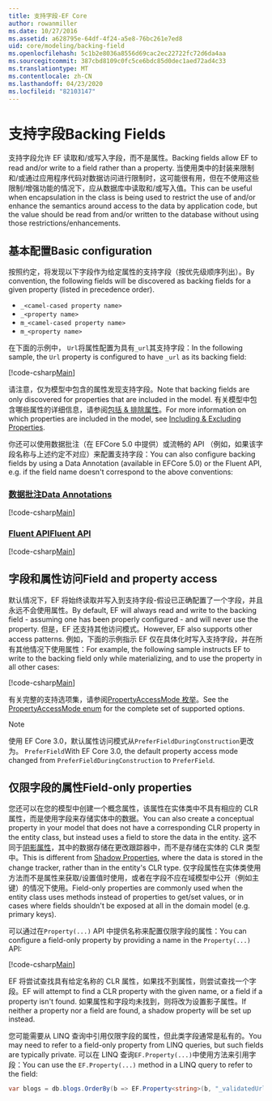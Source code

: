 ```yaml
---
title: 支持字段-EF Core
author: rowanmiller
ms.date: 10/27/2016
ms.assetid: a628795e-64df-4f24-a5e8-76bc261e7ed8
uid: core/modeling/backing-field
ms.openlocfilehash: 5c1b2e8036a8556d69cac2ec22722fc72d6da4aa
ms.sourcegitcommit: 387cbd8109c0fc5ce6bdc85d0dec1aed72ad4c33
ms.translationtype: MT
ms.contentlocale: zh-CN
ms.lasthandoff: 04/23/2020
ms.locfileid: "82103147"
---
```

# <a name="backing-fields"></a><span data-ttu-id="17f6d-102">支持字段</span><span class="sxs-lookup"><span data-stu-id="17f6d-102">Backing Fields</span></span>

<span data-ttu-id="17f6d-103">支持字段允许 EF 读取和/或写入字段，而不是属性。</span><span class="sxs-lookup"><span data-stu-id="17f6d-103">Backing fields allow EF to read and/or write to a field rather than a property.</span></span> <span data-ttu-id="17f6d-104">当使用类中的封装来限制和/或通过应用程序代码对数据访问进行限制时，这可能很有用，但在不使用这些限制/增强功能的情况下，应从数据库中读取和/或写入值。</span><span class="sxs-lookup"><span data-stu-id="17f6d-104">This can be useful when encapsulation in the class is being used to restrict the use of and/or enhance the semantics around access to the data by application code, but the value should be read from and/or written to the database without using those restrictions/enhancements.</span></span>

## <a name="basic-configuration"></a><span data-ttu-id="17f6d-105">基本配置</span><span class="sxs-lookup"><span data-stu-id="17f6d-105">Basic configuration</span></span>

<span data-ttu-id="17f6d-106">按照约定，将发现以下字段作为给定属性的支持字段（按优先级顺序列出）。</span><span class="sxs-lookup"><span data-stu-id="17f6d-106">By convention, the following fields will be discovered as backing fields for a given property (listed in precedence order).</span></span> 

* `_<camel-cased property name>`
* `_<property name>`
* `m_<camel-cased property name>`
* `m_<property name>`

<span data-ttu-id="17f6d-107">在下面的示例中， `Url`将属性配置为具有`_url`其支持字段：</span><span class="sxs-lookup"><span data-stu-id="17f6d-107">In the following sample, the `Url` property is configured to have `_url` as its backing field:</span></span>

[!code-csharp[Main](../../../samples/core/Modeling/Conventions/BackingField.cs#Sample)]

<span data-ttu-id="17f6d-108">请注意，仅为模型中包含的属性发现支持字段。</span><span class="sxs-lookup"><span data-stu-id="17f6d-108">Note that backing fields are only discovered for properties that are included in the model.</span></span> <span data-ttu-id="17f6d-109">有关模型中包含哪些属性的详细信息，请参阅[包括 & 排除属性](included-properties.md)。</span><span class="sxs-lookup"><span data-stu-id="17f6d-109">For more information on which properties are included in the model, see [Including & Excluding Properties](included-properties.md).</span></span>

<span data-ttu-id="17f6d-110">你还可以使用数据批注（在 EFCore 5.0 中提供）或流畅的 API （例如，如果该字段名称与上述约定不对应）来配置支持字段：</span><span class="sxs-lookup"><span data-stu-id="17f6d-110">You can also configure backing fields by using a Data Annotation (available in EFCore 5.0) or the Fluent API, e.g. if the field name doesn't correspond to the above conventions:</span></span>

### <a name="data-annotations"></a>[<span data-ttu-id="17f6d-111">数据批注</span><span class="sxs-lookup"><span data-stu-id="17f6d-111">Data Annotations</span></span>](#tab/data-annotations)

[!code-csharp[Main](../../../samples/core/Modeling/DataAnnotations/BackingField.cs?name=BackingField&highlight=7)]

### <a name="fluent-api"></a>[<span data-ttu-id="17f6d-112">Fluent API</span><span class="sxs-lookup"><span data-stu-id="17f6d-112">Fluent API</span></span>](#tab/fluent-api)

[!code-csharp[Main](../../../samples/core/Modeling/FluentAPI/BackingField.cs?name=BackingField&highlight=5)]

## <a name="field-and-property-access"></a><span data-ttu-id="17f6d-113">字段和属性访问</span><span class="sxs-lookup"><span data-stu-id="17f6d-113">Field and property access</span></span>

<span data-ttu-id="17f6d-114">默认情况下，EF 将始终读取并写入到支持字段-假设已正确配置了一个字段，并且永远不会使用属性。</span><span class="sxs-lookup"><span data-stu-id="17f6d-114">By default, EF will always read and write to the backing field - assuming one has been properly configured - and will never use the property.</span></span> <span data-ttu-id="17f6d-115">但是，EF 还支持其他访问模式。</span><span class="sxs-lookup"><span data-stu-id="17f6d-115">However, EF also supports other access patterns.</span></span> <span data-ttu-id="17f6d-116">例如，下面的示例指示 EF 仅在具体化时写入支持字段，并在所有其他情况下使用属性：</span><span class="sxs-lookup"><span data-stu-id="17f6d-116">For example, the following sample instructs EF to write to the backing field only while materializing, and to use the property in all other cases:</span></span>

[!code-csharp[Main](../../../samples/core/Modeling/FluentAPI/BackingFieldAccessMode.cs?name=BackingFieldAccessMode&highlight=6)]

<span data-ttu-id="17f6d-117">有关完整的支持选项集，请参阅[PropertyAccessMode 枚举](https://docs.microsoft.com/dotnet/api/microsoft.entityframeworkcore.propertyaccessmode)。</span><span class="sxs-lookup"><span data-stu-id="17f6d-117">See the [PropertyAccessMode enum](https://docs.microsoft.com/dotnet/api/microsoft.entityframeworkcore.propertyaccessmode) for the complete set of supported options.</span></span>

> [!NOTE]
> <span data-ttu-id="17f6d-118">使用 EF Core 3.0，默认属性访问模式从`PreferFieldDuringConstruction`更改为。 `PreferField`</span><span class="sxs-lookup"><span data-stu-id="17f6d-118">With EF Core 3.0, the default property access mode changed from `PreferFieldDuringConstruction` to `PreferField`.</span></span>

## <a name="field-only-properties"></a><span data-ttu-id="17f6d-119">仅限字段的属性</span><span class="sxs-lookup"><span data-stu-id="17f6d-119">Field-only properties</span></span>

<span data-ttu-id="17f6d-120">您还可以在您的模型中创建一个概念属性，该属性在实体类中不具有相应的 CLR 属性，而是使用字段来存储实体中的数据。</span><span class="sxs-lookup"><span data-stu-id="17f6d-120">You can also create a conceptual property in your model that does not have a corresponding CLR property in the entity class, but instead uses a field to store the data in the entity.</span></span> <span data-ttu-id="17f6d-121">这不同于[阴影属性](shadow-properties.md)，其中的数据存储在更改跟踪器中，而不是存储在实体的 CLR 类型中。</span><span class="sxs-lookup"><span data-stu-id="17f6d-121">This is different from [Shadow Properties](shadow-properties.md), where the data is stored in the change tracker, rather than in the entity's CLR type.</span></span> <span data-ttu-id="17f6d-122">仅字段属性在实体类使用方法而不是属性来获取/设置值时使用，或者在字段不应在域模型中公开（例如主键）的情况下使用。</span><span class="sxs-lookup"><span data-stu-id="17f6d-122">Field-only properties are commonly used when the entity class uses methods instead of properties to get/set values, or in cases where fields shouldn't be exposed at all in the domain model (e.g. primary keys).</span></span>

<span data-ttu-id="17f6d-123">可以通过在`Property(...)` API 中提供名称来配置仅限字段的属性：</span><span class="sxs-lookup"><span data-stu-id="17f6d-123">You can configure a field-only property by providing a name in the `Property(...)` API:</span></span>

[!code-csharp[Main](../../../samples/core/Modeling/FluentAPI/BackingFieldNoProperty.cs#Sample)]

<span data-ttu-id="17f6d-124">EF 将尝试查找具有给定名称的 CLR 属性，如果找不到属性，则尝试查找一个字段。</span><span class="sxs-lookup"><span data-stu-id="17f6d-124">EF will attempt to find a CLR property with the given name, or a field if a property isn't found.</span></span> <span data-ttu-id="17f6d-125">如果属性和字段均未找到，则将改为设置影子属性。</span><span class="sxs-lookup"><span data-stu-id="17f6d-125">If neither a property nor a field are found, a shadow property will be set up instead.</span></span>

<span data-ttu-id="17f6d-126">您可能需要从 LINQ 查询中引用仅限字段的属性，但此类字段通常是私有的。</span><span class="sxs-lookup"><span data-stu-id="17f6d-126">You may need to refer to a field-only property from LINQ queries, but such fields are typically private.</span></span> <span data-ttu-id="17f6d-127">可以在 LINQ 查询`EF.Property(...)`中使用方法来引用字段：</span><span class="sxs-lookup"><span data-stu-id="17f6d-127">You can use the `EF.Property(...)` method in a LINQ query to refer to the field:</span></span>

``` csharp
var blogs = db.blogs.OrderBy(b => EF.Property<string>(b, "_validatedUrl"));
```
